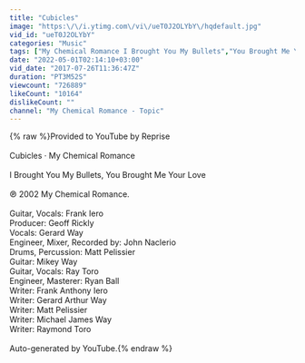 ```yaml
---
title: "Cubicles"
image: "https:\/\/i.ytimg.com\/vi\/ueT0J2OLYbY\/hqdefault.jpg"
vid_id: "ueT0J2OLYbY"
categories: "Music"
tags: ["My Chemical Romance I Brought You My Bullets","You Brought Me Your Love Cubicles"]
date: "2022-05-01T02:14:10+03:00"
vid_date: "2017-07-26T11:36:47Z"
duration: "PT3M52S"
viewcount: "726889"
likeCount: "10164"
dislikeCount: ""
channel: "My Chemical Romance - Topic"
---
```

{% raw %}Provided to YouTube by Reprise<br /><br />Cubicles · My Chemical Romance<br /><br />I Brought You My Bullets, You Brought Me Your Love<br /><br />℗ 2002 My Chemical Romance.<br /><br />Guitar, Vocals: Frank Iero<br />Producer: Geoff Rickly<br />Vocals: Gerard Way<br />Engineer, Mixer, Recorded by: John Naclerio<br />Drums, Percussion: Matt Pelissier<br />Guitar: Mikey Way<br />Guitar, Vocals: Ray Toro<br />Engineer, Masterer: Ryan Ball<br />Writer: Frank Anthony Iero<br />Writer: Gerard Arthur Way<br />Writer: Matt Pelissier<br />Writer: Michael James Way<br />Writer: Raymond Toro<br /><br />Auto-generated by YouTube.{% endraw %}
